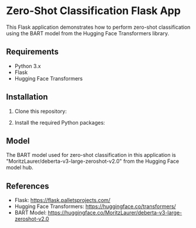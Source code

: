 # Zero-Shot Classification Flask App

This Flask application demonstrates how to perform zero-shot classification using the BART model from the Hugging Face Transformers library.

## Requirements

- Python 3.x
- Flask
- Hugging Face Transformers

## Installation

1. Clone this repository:

2. Install the required Python packages:


## Model

The BART model used for zero-shot classification in this application is "MoritzLaurer/deberta-v3-large-zeroshot-v2.0" from the Hugging Face model hub.

## References

- Flask: https://flask.palletsprojects.com/
- Hugging Face Transformers: https://huggingface.co/transformers/
- BART Model: https://huggingface.co/MoritzLaurer/deberta-v3-large-zeroshot-v2.0
